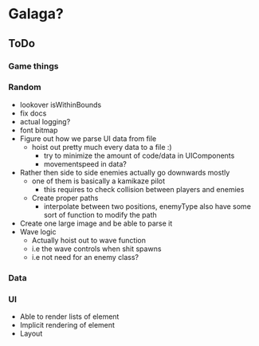 # Galaga? 

## ToDo

### Game things

### Random
* lookover isWithinBounds
* fix docs
* actual logging?
* font bitmap
* Figure out how we parse UI data from file
    * hoist out pretty much every data to a file :)
        * try to minimize the amount of code/data in UIComponents
        * movementspeed in data?
* Rather then side to side enemies actually go downwards mostly
    * one of them is basically a kamikaze pilot
        * this requires to check collision between players and enemies
    * Create proper paths
      * interpolate between two positions, enemyType also have some sort of function to modify the path
* Create one large image and be able to parse it
* Wave logic
  * Actually hoist out to wave function
  * i.e the wave controls when shit spawns
  * i.e not need for an enemy class?

### Data

### UI
* Able to render lists of element
* Implicit rendering of element
* Layout
